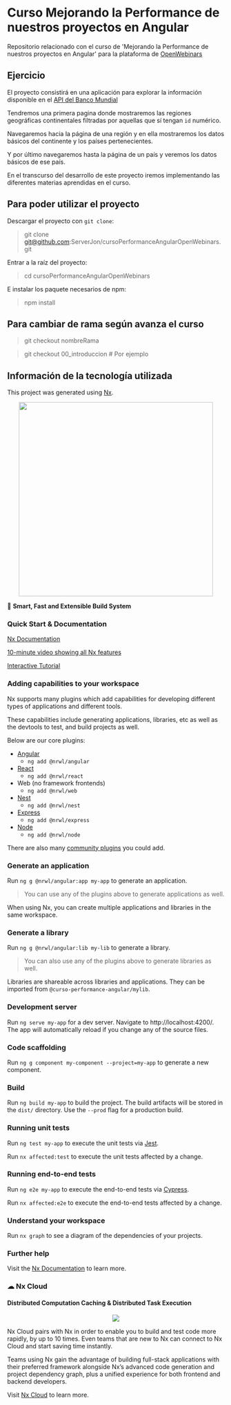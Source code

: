 # Curso Mejorando la Performance de nuestros proyectos en Angular

Repositorio relacionado con el curso de 'Mejorando la Performance de nuestros proyectos en Angular' para la plataforma de [OpenWebinars](https://openwebinars.net/)

## Ejercicio

El proyecto consistirá en una aplicación para explorar la información disponible en el [API del Banco Mundial](https://datahelpdesk.worldbank.org/knowledgebase/articles/898581-api-basic-call-structures)

Tendremos una primera pagina donde mostraremos las regiones geográficas continentales filtradas por aquellas que sí tengan `id` numérico.

Navegaremos hacia la página de una región y en ella mostraremos los datos básicos del continente y los países pertenecientes.

Y por último navegaremos hasta la página de un país y veremos los datos básicos de ese país.

En el transcurso del desarrollo de este proyecto iremos implementando las diferentes materias aprendidas en el curso.

## Para poder utilizar el proyecto

Descargar el proyecto con `git clone`:

  > git clone git@github.com:ServerJon/cursoPerformanceAngularOpenWebinars.git

Entrar a la raíz del proyecto:

  > cd cursoPerformanceAngularOpenWebinars

E instalar los paquete necesarios de npm:

  > npm install

## Para cambiar de rama según avanza el curso

  > git checkout nombreRama

  > git checkout 00_introduccion # Por ejemplo

## Información de la tecnología utilizada

This project was generated using [Nx](https://nx.dev).

<p style="text-align: center;"><img src="https://raw.githubusercontent.com/nrwl/nx/master/images/nx-logo.png" width="450"></p>

🔎 **Smart, Fast and Extensible Build System**

### Quick Start & Documentation

[Nx Documentation](https://nx.dev/angular)

[10-minute video showing all Nx features](https://nx.dev/getting-started/intro)

[Interactive Tutorial](https://nx.dev/tutorial/01-create-application)

### Adding capabilities to your workspace

Nx supports many plugins which add capabilities for developing different types of applications and different tools.

These capabilities include generating applications, libraries, etc as well as the devtools to test, and build projects as well.

Below are our core plugins:

- [Angular](https://angular.io)
  - `ng add @nrwl/angular`
- [React](https://reactjs.org)
  - `ng add @nrwl/react`
- Web (no framework frontends)
  - `ng add @nrwl/web`
- [Nest](https://nestjs.com)
  - `ng add @nrwl/nest`
- [Express](https://expressjs.com)
  - `ng add @nrwl/express`
- [Node](https://nodejs.org)
  - `ng add @nrwl/node`

There are also many [community plugins](https://nx.dev/community) you could add.

### Generate an application

Run `ng g @nrwl/angular:app my-app` to generate an application.

> You can use any of the plugins above to generate applications as well.

When using Nx, you can create multiple applications and libraries in the same workspace.

### Generate a library

Run `ng g @nrwl/angular:lib my-lib` to generate a library.

> You can also use any of the plugins above to generate libraries as well.

Libraries are shareable across libraries and applications. They can be imported from `@curso-performance-angular/mylib`.

### Development server

Run `ng serve my-app` for a dev server. Navigate to http://localhost:4200/. The app will automatically reload if you change any of the source files.

### Code scaffolding

Run `ng g component my-component --project=my-app` to generate a new component.

### Build

Run `ng build my-app` to build the project. The build artifacts will be stored in the `dist/` directory. Use the `--prod` flag for a production build.

### Running unit tests

Run `ng test my-app` to execute the unit tests via [Jest](https://jestjs.io).

Run `nx affected:test` to execute the unit tests affected by a change.

### Running end-to-end tests

Run `ng e2e my-app` to execute the end-to-end tests via [Cypress](https://www.cypress.io).

Run `nx affected:e2e` to execute the end-to-end tests affected by a change.

### Understand your workspace

Run `nx graph` to see a diagram of the dependencies of your projects.

### Further help

Visit the [Nx Documentation](https://nx.dev/angular) to learn more.

### ☁ Nx Cloud

#### Distributed Computation Caching & Distributed Task Execution

<p style="text-align: center;"><img src="https://raw.githubusercontent.com/nrwl/nx/master/images/nx-cloud-card.png"></p>

Nx Cloud pairs with Nx in order to enable you to build and test code more rapidly, by up to 10 times. Even teams that are new to Nx can connect to Nx Cloud and start saving time instantly.

Teams using Nx gain the advantage of building full-stack applications with their preferred framework alongside Nx’s advanced code generation and project dependency graph, plus a unified experience for both frontend and backend developers.

Visit [Nx Cloud](https://nx.app/) to learn more.

